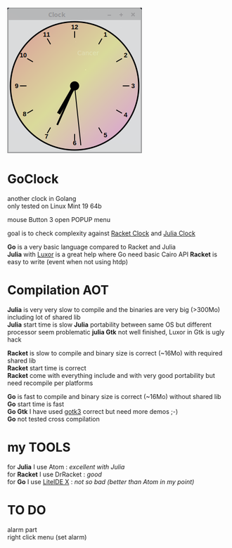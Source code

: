 ![splash image](images/GoClock.png) 

# GoClock
another clock in Golang    
only tested on Linux Mint 19 64b    

mouse Button 3 open POPUP menu

goal is to check complexity against [Racket Clock](https://github.com/nodrygo/RktAlarmClock) and [Julia Clock](https://github.com/nodrygo/jAnalogAlarmClock) 

__Go__ is a very basic language compared to Racket and Julia   
__Julia__ with [Luxor](https://github.com/JuliaGraphics/Luxor.jl) is a great help where Go need basic Cairo API
__Racket__ is easy to write (event when not using htdp)

# Compilation AOT
__Julia__ is very very slow to compile and the binaries are very big (>300Mo) including lot of shared lib     
__Julia__ start time is slow
__Julia__ portability between same OS but different processor seem problematic 
__julia Gtk__ not well finished, Luxor in Gtk is ugly hack   

__Racket__ is slow to compile and binary size is correct (~16Mo) with required shared lib        
__Racket__ start time is correct    
__Racket__  come with everything include and with very good portability but need recompile per platforms

__Go__ is fast to compile and binary size is correct (~16Mo) without shared lib      
__Go__ start time is fast  
__Go Gtk__ I have used [gotk3](https://github.com/gotk3/gotk3) correct but need more demos ;-)   
__Go__ not tested cross compilation

# my TOOLS
for __Julia__ I use Atom : _excellent with Julia_      
for __Racket__ I use DrRacket : _good_    
for __Go__ I use [LiteIDE X](https://liteide.org/en/) : _not so bad (better than Atom in my point)_        

# TO DO    
alarm part   
right click menu  (set alarm)  

